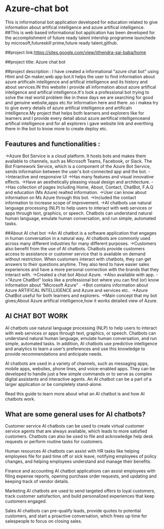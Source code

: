 # Azure-chat bot
This is informational bot application developed for education related to give information about  artifical intelligence and azure artifical intelligence.
##This is web based informational bot application has been developed for the accomplishment of future ready talent intership programme launchede by microsoft,futureskill prime,future ready talent,github.

##project link:https://sites.google.com/view/jithendra-sai-baba/home

##project title:
                Azure chat bot
                
##project description  :
I have created a informational "azure chat bot" using Html and Qn maker,web app bot.it helps the user to find information about azure artificaln intelligence and artifical intelligence and its history and about services.IN this website i provide all information about azure artifical inteligence and artifical intelligence.It's look a professional bot trying to solve the real world problem like in these days we are searching for good and genuine website,apps etc.for information here and there .so i makea try to give every details of azure artifical intelligence and artificaln intelligence.My project that helps both learners and explorers like for learners and I provide every detail about azure aertifical intelligenceand artifical intelligence and for all explorers i gave website link and everthing there in the bot to know more to create deploy etc.

## Feautures and functionalities :
->Azure Bot Service is a cloud platform. It hosts bots and makes them available to channels, such as Microsoft Teams, Facebook, or Slack. The Bot Framework Service, which is a component of the Azure Bot Service, sends information between the user's bot-connected app and the bot.
->Interactive and responsive UI
->Has many features and visual innovative effects.
->Have an aesthetically pleasing visual design and architecture.
->Has collection of pages including Home, About, Contact, ChatBot, F.A.Q and education (Ms Azure) realted information.
->User can know about information on Ms Azure through this bot.
->Included the contact information to increase scope of improvement.
->AI chatbots use natural language processing (NLP) to help users to interact with web services or apps through text, graphics, or speech. Chatbots can understand natural human language, emulate human conversation, and run simple, automated tasks.

##About AI chat bot
->An AI chatbot is a software application that engages in human conversation in a natural way. AI chatbots are commonly used across many different industries for many different purposes.
->Customers also benefit from the use of AI chatbots. Chatbots provide customers access to assistance or customer service that is available on demand without restriction. When customers interact with chatbots, they can get answers to their questions anytime. They also tend to have easier sales experiences and have a more personal connection with the brands that they interact with.
->Created a chat bot About Azure.
->Also available with app.
->"Azure ChatBot" looks like a professional bot where you can find (or) know information about "Microsoft Azure" .
->Bot contains information about Azure ARTIFICAL INTELLIGENCE and Azure and services etc..
->Azure ChatBot useful for both learners and explorers.
->Main concept that my bot gives;About Azure artifical intelligence,how it works  detailed view of Azure.



## AI CHAT BOT WORK
AI chatbots use natural language processing (NLP) to help users to interact with web services or apps through text, graphics, or speech. Chatbots can understand natural human language, emulate human conversation, and run simple, automated tasks. In addition, AI chatbots use predictive intelligence and analytics to learn a user’s preferences and use this knowledge to provide recommendations and anticipate needs.

AI chatbots are used in a variety of channels, such as messaging apps, mobile apps, websites, phone lines, and voice-enabled apps. They can be developed to handle just a few simple commands or to serve as complex digital assistants and interactive agents. An AI chatbot can be a part of a larger application or be completely stand-alone.

Read this guide to learn more about what an AI chatbot is and how AI chatbots work.



## What are some general uses for AI chatbots?
Customer service
AI chatbots can be used to create virtual customer service agents that are always available, which leads to more satisfied customers. Chatbots can also be used to file and acknowledge help desk requests or perform routine tasks for customers.

Human resources
AI chatbots can assist with HR tasks like helping employees file for paid time off or sick leave, notifying employees of policy changes, and helping employees understand and manage their benefits.

Finance and accounting
AI chatbot applications can assist employees with filing expense reports, opening purchase order requests, and updating and keeping track of vendor details.

Marketing
AI chatbots are used to send targeted offers to loyal customers, track customer satisfaction, and build personalized experiences that keep customers engaged.

Sales
AI chatbots can pre-qualify leads, provide quotes to potential customers, and start a proactive conversation, which frees up time for salespeople to focus on closing sales.
